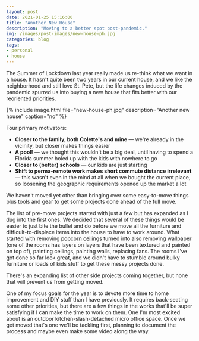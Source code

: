 ```yaml
---
layout: post
date: 2021-01-25 15:16:00
title: "Another New House"
description: "Moving to a better spot post-pandemic."
img: /images/post-images/new-house-ph.jpg
categories: blog
tags:
- personal
- house
---
```


The Summer of Lockdown last year really made us re-think what we want in a house. It hasn't quite been two years in our current house, and we like the neighborhood and still love St. Pete, but the life changes induced by the pandemic spurred us into buying a new house that fits better with our reoriented priorities.

{% include image.html file="new-house-ph.jpg" description="Another new house" caption="no" %}

Four primary motivators:

* **Closer to the family, both Colette's and mine** — we're already in the vicinity, but closer makes things easier
* **A pool!** — we thought this wouldn't be a big deal, until having to spend a Florida summer holed up with the kids with nowhere to go
* **Closer to (better) schools** — our kids are just starting 
* **Shift to perma-remote work makes short commute distance irrelevant** — this wasn't even in the mind at all when we bought the current place, so loosening the geographic requirements opened up the market a lot

We haven't moved yet other than bringing over some easy-to-move things plus tools and gear to get some projects done ahead of the full move.

The list of pre-move projects started with just a few but has expanded as I dug into the first ones. We decided that several of these things would be easier to just bite the bullet and do before we move all the furniture and difficult-to-displace items into the house to have to work around. What started with removing [popcorn ceilings](https://en.wikipedia.org/wiki/Popcorn_ceiling "Popcorn ceilings") turned into also removing wallpaper (one of the rooms has layers on layers that have been textured and painted on top of), painting ceilings, painting walls, replacing fans. The rooms I've got done so far look great, and we didn't have to stumble around bulky furniture or loads of kids stuff to get these messy projects done.

There's an expanding list of other side projects coming together, but none that will prevent us from getting moved.

One of my focus goals for the year is to devote more time to home improvement and DIY stuff than I have previously. It requires back-seating some other priorities, but there are a few things in the works that'll be super satisfying if I can make the time to work on them. One I'm most excited about is an outdoor kitchen-slash-detached micro office space. Once we get moved that's one we'll be tackling first, planning to document the process and maybe even make some video along the way.
